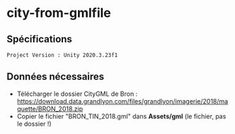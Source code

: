 # city-from-gmlfile
## Spécifications
    Project Version : Unity 2020.3.23f1
## Données nécessaires
- Télécharger le dossier CityGML de Bron : https://download.data.grandlyon.com/files/grandlyon/imagerie/2018/maquette/BRON_2018.zip
- Copier le fichier "BRON_TIN_2018.gml" dans **Assets/gml** (le fichier, pas le dossier !)
